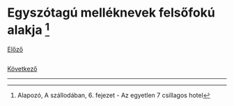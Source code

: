 # Egyszótagú melléknevek felsőfokú alakja [^1]

[Előző](3.md)

![]()



[Következő](5.md)

---
[^1]: Alapozó, A szállodában, 6. fejezet - Az egyetlen 7 csillagos hotel
